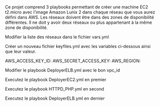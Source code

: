 Ce projet comprend 3 playbooks permettant de créer une machine EC2 t2.micro avec l'image Amazon Lunix 2 dans chaque réseau que vous aurez défini dans AWS. Les réseaux doivent être dans des zones de disponibilité différentes. Il ne doit y avoir deux réseaux ou plus appartenant à la même zone de disponibilité.

Modifier la liste des réseaux dans le fichier vars.yml

Créer un nouveau fichier keyfiles.yml avec les variables ci-dessous ainsi que leur valeur.

AWS_ACCESS_KEY_ID: AWS_SECRET_ACCESS_KEY: AWS_REGION:

Modifier le playbook DeployerELB.yml avec le bon vpc_id

Executez le playbook DeployerEC2.yml en premier

Executez le playbook HTTPD_PHP.yml en second

Executez le playbook DeployerELB.yml en dernier
